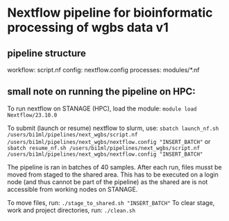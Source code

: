 # Nextflow pipeline for bioinformatic processing of wgbs data v1

## pipeline structure

workflow: script.nf
config: nextflow.config
processes: modules/*.nf

## small note on running the pipeline on HPC:

To run nextflow on STANAGE (HPC), load the module: `module load Nextflow/23.10.0`

To submit (launch or resume) nextflow to slurm, use: `sbatch launch_nf.sh /users/bi1ml/pipelines/next_wgbs/script.nf /users/bi1ml/pipelines/next_wgbs/nextflow.config "INSERT_BATCH"` or `sbatch resume_nf.sh /users/bi1ml/pipelines/next_wgbs/script.nf /users/bi1ml/pipelines/next_wgbs/nextflow.config "INSERT_BATCH"`

The pipeline is ran in batches of 40 samples. After each run, files musst be moved from staged to the shared area. This has to be executed on a login node (and thus cannot be part of the pipeline) as the shared are is not accessible from working nodes on STANAGE.

To move files, run: `./stage_to_shared.sh "INSERT_BATCH"`
To clear stage, work and project directories, run: `./clean.sh`
